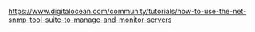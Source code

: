 https://www.digitalocean.com/community/tutorials/how-to-use-the-net-snmp-tool-suite-to-manage-and-monitor-servers 

